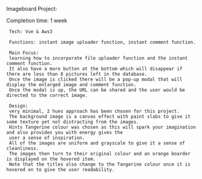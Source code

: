 Imageboard Project:

Completion time: 1 week

     Tech: Vue & Aws3

     Functions: instant image uploader function, instant comment function.

     Main Focus:
     learning how to incorporate file uploader function and the instant comment function.
     It also have a more button at the bottom which will disappear if there are less than 8 pictures left in the database.
     Once the image is clicked there will be a pop-up modal that will display the enlarged image and comment function.
     Once the modal is up, the URL can be shared and the user would be directed to the correct image.

     Design:
     very minimal, 2 hues approach has been chosen for this project.
     The background image is a canvas effect with paint slabs to give it some texture yet not distracting from the images.
     Hints Tangerine colour was chosen as this will spark your imagination and also provides you with energy gives the
     user a sense of inspiration.
     All of the images are uniform and grayscale to give it a sense of cleanliness.
     The images then turn to their original colour and an orange boarder is displayed on the hovered item.
     Note that the titles also change to the Tangerine colour once it is hovered on to give the user readability.
